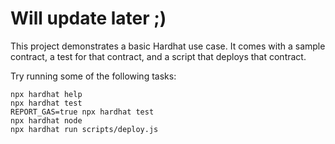 # Will update later ;) 
This project demonstrates a basic Hardhat use case. It comes with a sample contract, a test for that contract, and a script that deploys that contract.

Try running some of the following tasks:
 
```shell
npx hardhat help
npx hardhat test
REPORT_GAS=true npx hardhat test
npx hardhat node
npx hardhat run scripts/deploy.js
```
